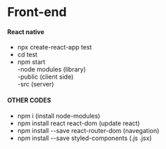 # Front-end
#### React native
- npx create-react-app test
- cd test
- npm start </br>
  -node modules (library)</br>
  -public (client side)</br>
  -src (server)</br>
 
#### OTHER CODES
 - npm i (install node-modules)
 - npm install react react-dom (update react)
- npm install --save react-router-dom (navegation)
- npm install --save styled-components (.js .jsx)
